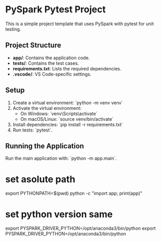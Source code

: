 # PySpark Pytest Project

This is a simple project template that uses PySpark with pytest for unit testing.

## Project Structure

- **app/**: Contains the application code.
- **tests/**: Contains the test cases.
- **requirements.txt**: Lists the required dependencies.
- **.vscode/**: VS Code-specific settings.

## Setup

1. Create a virtual environment: \`python -m venv venv\`
2. Activate the virtual environment:
    - On Windows: \`venv\Scripts\activate\`
    - On macOS/Linux: \`source venv/bin/activate\`
3. Install dependencies: \`pip install -r requirements.txt\`
4. Run tests: \`pytest\`.

## Running the Application

Run the main application with:
\`python -m app.main\`.

# set asolute path 
export PYTHONPATH=$(pwd)
python -c "import app; print(app)"

# set python version same 
export PYSPARK_DRIVER_PYTHON=/opt/anaconda3/bin/python
export PYSPARK_DRIVER_PYTHON=/opt/anaconda3/bin/python

